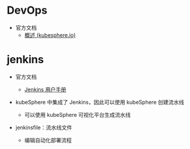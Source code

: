 # DevOps

- 官方文档
  - [概述 (kubesphere.io)](https://www.kubesphere.io/zh/docs/v3.4/devops-user-guide/devops-overview/overview/)

# jenkins

- 官方文档
  - [Jenkins 用户手册](https://www.jenkins.io/zh/doc/)

- kubeSphere 中集成了 Jenkins，因此可以使用 kubeSphere 创建流水线
  - 可以使用 kubeSphere 可视化平台生成流水线 
- jenkinsfile：流水线文件
  - 编辑自动化部署流程